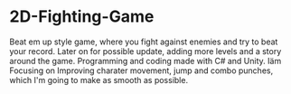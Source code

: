 # 2D-Fighting-Game 
Beat em up style game, where you fight against enemies and try to beat your record. Later on for possible update, adding more levels and a story around the game. Programming and coding made with C# and Unity. Iäm Focusing on Improving charater movement, jump and combo punches, which I'm going to make as smooth as possible. 

